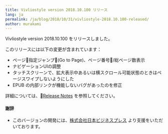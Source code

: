 ```yaml
---
title: Vivliostyle version 2018.10.100 リリース
lang: ja
permalink: /ja/blog/2018/10/31/vivliostyle-2018.10.100-released/
author: murakami
---
```


Vivliostyle version 2018.10.100 をリリースしました。

このリリースには以下の変更が含まれています：

- ページ指定ジャンプ(Go to Page)、ページ番号/総ページ数表示
- ナビゲーションUIの調整
- タッチスクリーンで、拡大表示中あるいは横スクロール可能状態のときはページスワイプしないようにした
- EPUB の内部リンクが機能しないバグがあったのを修正

詳細については、[Release Notes](https://github.com/vivliostyle/vivliostyle.js/releases) を参照してください。

#### 謝辞

- このバージョンの開発には、[株式会社日本ビジネスプレス](https://www.jbpress.co.jp/) より支援をいただいております。
